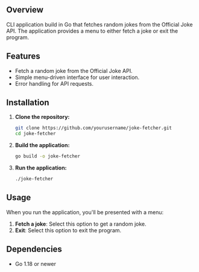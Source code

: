 ## Overview
CLI application build in Go that fetches random jokes from the Official Joke API. The application provides a menu to either fetch a joke or exit the program.

## Features

- Fetch a random joke from the Official Joke API.
- Simple menu-driven interface for user interaction.
- Error handling for API requests.

## Installation

1. **Clone the repository:**

    ```bash
    git clone https://github.com/yourusername/joke-fetcher.git
    cd joke-fetcher
    ```

2. **Build the application:**

    ```bash
    go build -o joke-fetcher
    ```

3. **Run the application:**

    ```bash
    ./joke-fetcher
    ```

## Usage

When you run the application, you'll be presented with a menu:

1. **Fetch a joke**: Select this option to get a random joke.
2. **Exit**: Select this option to exit the program.

## Dependencies
- Go 1.18 or newer
